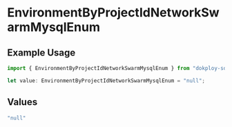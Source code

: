 # EnvironmentByProjectIdNetworkSwarmMysqlEnum

## Example Usage

```typescript
import { EnvironmentByProjectIdNetworkSwarmMysqlEnum } from "dokploy-sdk/models/operations";

let value: EnvironmentByProjectIdNetworkSwarmMysqlEnum = "null";
```

## Values

```typescript
"null"
```